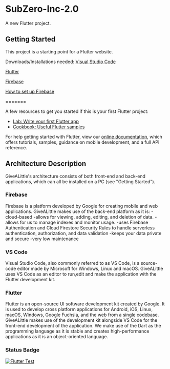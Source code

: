 # SubZero-Inc-2.0

A new Flutter project.

## Getting Started

This project is a starting point for a Flutter website.

Downloads/Installations needed:
[Visual Studio Code](https://code.visualstudio.com/)

[Flutter](https://docs.flutter.dev/get-started/install?gclid=EAIaIQobChMI07Sx2tTw9gIVytPtCh2qEggXEAAYASAAEgIe9PD_BwE&gclsrc=aw.ds)

[Firebase](https://firebase.google.com/)

[How to set up Firebase](https://www.youtube.com/watch?v=QZ_53nSPgPg)

=======

A few resources to get you started if this is your first Flutter project:

- [Lab: Write your first Flutter app](https://flutter.dev/docs/get-started/codelab)
- [Cookbook: Useful Flutter samples](https://flutter.dev/docs/cookbook)

For help getting started with Flutter, view our
[online documentation](https://flutter.dev/docs), which offers tutorials,
samples, guidance on mobile development, and a full API reference.


## Architecture Description

GiveALittle's architecture consists of both front-end and back-end applications, which can all be installed on a PC (see "Getting Started").

### Firebase
Firebase is a platform developed by Google for creating mobile and web applications. GiveALittle makes use of the back-end platform as it is:
 -cloud-based
 -allows for viewing, adding, editing, and deletion of data.
 -allows for us to manage indexes and monitor usage.
 -uses Firebase Authentication and Cloud Firestore Security Rules to handle serverless authentication, authorization, and data validation
 -keeps your data private and secure
 -very low maintenance


### VS Code
Visual Studio Code, also commonly referred to as VS Code, is a source-code editor made by Microsoft for Windows, Linux and macOS. GiveALittle uses VS Code as an editor to run,edit and make the application with the Flutter development kit.

### Flutter
Flutter is an open-source UI software development kit created by Google. It is used to develop cross platform applications for Android, iOS, Linux, macOS, Windows, Google Fuchsia, and the web from a single codebase. GiveALittle makes use of the development kit alongside VS Code for the front-end development of the application. We make use of the Dart as the programming language as it is stable and creates high-performance applications as it is an object-oriented language.  

### Status Badge
[![Flutter Test](https://github.com/SIPHEPHELO-NTULI/SubZero-Inc-2.0/actions/workflows/main.yml/badge.svg?branch=main)](https://github.com/SIPHEPHELO-NTULI/SubZero-Inc-2.0/actions/workflows/main.yml)
